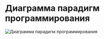 # Диаграмма парадигм программирования

![Диаграмма парадигм программирования](https://raw.githubusercontent.com/Vyacheslav-Kalyonov/Cheat-sheets/master/Шпаргалки/Диаграмма%20парадигм/Диаграмма%20парадигм.jpg)